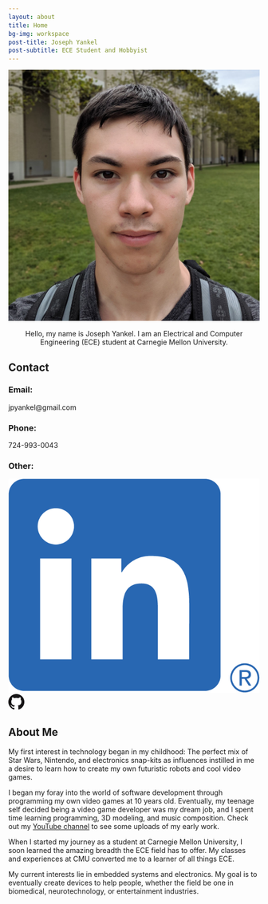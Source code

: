 ```yaml
---
layout: about
title: Home
bg-img: workspace
post-title: Joseph Yankel
post-subtitle: ECE Student and Hobbyist
---
```


<img id="my-img" src="assets/img/jpyankel.jpg">

<p style="text-align: center">
Hello, my name is Joseph Yankel. I am an Electrical and Computer Engineering
(ECE) student at Carnegie Mellon University.
</p>

<div id="about-container">
  <div id="ref-div">
    <h2>Contact</h2>
    <h3>Email:</h3>
    <p>jpyankel@gmail.com</p>
    <h3>Phone:</h3>
    <p>724-993-0043</p>
    <h3>Other:</h3>
    <div id="img-link-div">
      <a href="https://www.linkedin.com/in/joseph-p-yankel/">
        <img src="assets/img/LI-In-Bug.png" alt="LinkedIn Logo">
      </a>
      <a href="https://github.com/jpyankel">
        <img src="assets/img/GitHub-Mark-32px.png" alt="GitHub Logo">
      </a>
    </div>
  </div>
  <div id="bio-div">
    <h2>About Me</h2>
    <p>
My first interest in technology began in my childhood: The perfect mix of Star
Wars, Nintendo, and electronics snap-kits as influences instilled in me a
desire to learn how to create my own futuristic robots and cool video games.
    </p>
    <p>
I began my foray into the world of software development through programming my
own video games at 10 years old. Eventually, my teenage self decided being a
video game developer was my dream job, and I spent time learning programming,
3D modeling, and music composition. Check out my
<a href="https://www.youtube.com/channel/UCSncSh-y0cKIZJ4V9vPt1RA">
YouTube channel</a>
to see some uploads of my early work.
    </p>
    <p>
When I started my journey as a student at Carnegie Mellon University, I soon
learned the amazing breadth the ECE field has to offer. My classes and
experiences at CMU converted me to a learner of all things ECE.
    </p>
    <p>
My current interests lie in embedded systems and electronics. My goal is to
eventually create devices to help people, whether the field be one in
biomedical, neurotechnology, or entertainment industries.
    </p>
  </div>
</div>
